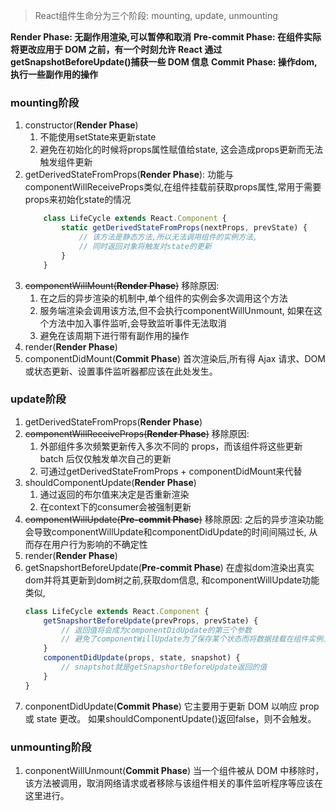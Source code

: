 > React组件生命分为三个阶段: mounting, update, unmounting

**Render Phase: 无副作用渲染,可以暂停和取消**
**Pre-commit Phase: 在组件实际将更改应用于 DOM 之前，有一个时刻允许 React 通过getSnapshotBeforeUpdate()捕获一些 DOM 信息**
**Commit Phase: 操作dom, 执行一些副作用的操作**

### mounting阶段
1. constructor(__Render Phase__)
    1. 不能使用setState来更新state
    2. 避免在初始化的时候将props属性赋值给state, 这会造成props更新而无法触发组件更新
2. getDerivedStateFromProps(__Render Phase__):
   功能与componentWillReceiveProps类似,在组件挂载前获取props属性,常用于需要props来初始化state的情况
    ```js
        class LifeCycle extends React.Component {
            static getDerivedStateFromProps(nextProps, prevState) {
                // 该方法是静态方法,所以无法调用组件的实例方法,
                // 同时返回对象将触发对state的更新
            }
        }
    ```
3. ~~componentWillMount(__Render Phase__)~~
    移除原因: 
    1. 在之后的异步渲染的机制中,单个组件的实例会多次调用这个方法
    2. 服务端渲染会调用该方法,但不会执行componentWillUnmount, 如果在这个方法中加入事件监听,会导致监听事件无法取消
    3. 避免在该周期下进行带有副作用的操作
3. render(__Render Phase__)
4. componentDidMount(__Commit Phase__)
    首次渲染后,所有得 Ajax 请求、DOM 或状态更新、设置事件监听器都应该在此处发生。

### update阶段
1. getDerivedStateFromProps(__Render Phase__)
2. ~~componentWillReceiveProps(__Render Phase__)~~
    移除原因: 
    1. 外部组件多次频繁更新传入多次不同的 props，而该组件将这些更新 batch 后仅仅触发单次自己的更新
    2. 可通过getDerivedStateFromProps + componentDidMount来代替
3. shouldComponentUpdate(__Render Phase__)
    1. 通过返回的布尔值来决定是否重新渲染
    2. 在context下的consumer会被强制更新
4. ~~componentWillUpdate(__Pre-commit Phase__)~~
    移除原因:
    之后的异步渲染功能会导致componentWillUpdate和componentDidUpdate的时间间隔过长, 从而存在用户行为影响的不确定性
5. render(__Render Phase__)
6. getSnapshortBeforeUpdate(__Pre-commit Phase__)
    在虚拟dom渲染出真实dom并将其更新到dom树之前,获取dom信息, 和componentWillUpdate功能类似,
    ```js
    class LifeCycle extends React.Component {
        getSnapshortBeforeUpdate(prevProps, prevState) {
            // 返回值将会成为componentDidUpdate的第三个参数
            // 避免了componentWillUpdate为了保存某个状态而将数据挂载在组件实例上
        }
        componentDidUpdate(props, state, snapshot) {
            // snaptshot就是getSnapshortBeforeUpdate返回的值 
        }
    }
    ```
7. conponentDidUpdate(__Commit Phase__)
    它主要用于更新 DOM 以响应 prop 或 state 更改。 如果shouldComponentUpdate()返回false，则不会触发。

### unmounting阶段
1. conponentWillUnmount(__Commit Phase__)
    当一个组件被从 DOM 中移除时，该方法被调用，取消网络请求或者移除与该组件相关的事件监听程序等应该在这里进行。


